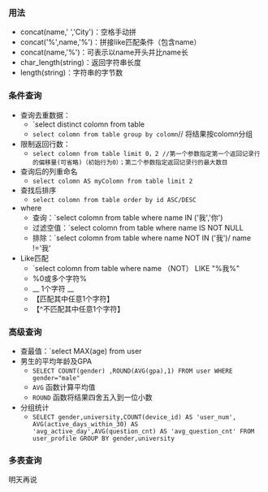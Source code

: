 ### 用法
- concat(name,' ','City')：空格手动拼
- concat('%',name,'%')：拼接like匹配条件（包含name）
- concat(name,'%')：可表示以name开头并比name长
- char_length(string)：返回字符串长度
- length(string)：字符串的字节数

### 条件查询

- 查询去重数据：
	- `select distinct colomn from table
	- `select colomn from table group by colomn`// 将结果按colomn分组
- 限制返回行数：
	- `select colomn from table limit 0，2 //第一个参数指定第一个返回记录行的偏移量(可省略)（初始行为0）；第二个参数指定返回记录行的最大数目`
- 查询后的列重命名
	- `select colomn AS myColomn from table limit 2`
- 查找后排序
	- `select colomn from table order by id ASC/DESC`
- where
	- 查询：`select colomn from table where name IN ('我','你')
	- 过滤空值：`select colomn from table where name IS NOT NULL
	- 排除：`select colomn from table where name NOT IN ('我')/ name !='我'
- Like匹配
	- `select colomn from table where name （NOT） LIKE "%我%"
	- %0或多个字符%
	- __ 1个字符 __ 
	- 【匹配其中任意1个字符】
	- 【^不匹配其中任意1个字符】
### 高级查询

- 查最值：`select MAX(age) from user 
- 男生的平均年龄及GPA
	- `SELECT COUNT(gender) ,ROUND(AVG(gpa),1) FROM user WHERE gender="male"`
	- `AVG` 函数计算平均值
	- `ROUND` 函数将结果四舍五入到一位小数
- 分组统计
	- `SELECT gender,university,COUNT(device_id) AS 'user_num', AVG(active_days_within_30) AS 'avg_active_day',AVG(question_cnt) AS 'avg_question_cnt' FROM user_profile GROUP BY gender,university`

### 多表查询

明天再说
